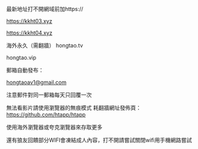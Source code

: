 
最新地址打不開網域前加https://

https://kkht03.xyz

https://kkht04.xyz

海外永久（需翻牆） hongtao.tv

hongtao.vip

郵箱自動發布：

hongtaoav1@gmail.com

注意郵件對同一郵箱每天只回覆一次

無法看影片請使用瀏覽器的無痕模式 耗翻牆網址發佈頁：https://github.com/htapp/htapp

使用海外瀏覽器或夸克瀏覽器來存取更多

還有狼友回饋部分WIFI會凍結成人內容，打不開請嘗試關閉wifi用手機網路嘗試
